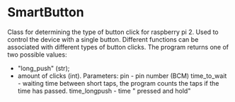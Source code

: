 # SmartButton
Class for determining the type of button click for raspberry pi 2. 
Used to control the device with a single button. 
Different functions can be associated with different types of button clicks.
The program returns one of two possible values: 
- "long_push" (str); 
- amount of clicks (int).
Parameters:
pin - pin number (BCM)
time_to_wait - waiting time between short taps, the program counts the taps if the time has passed.
time_longpush - time " pressed and hold" 
